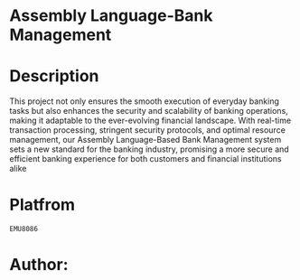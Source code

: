 # Assembly Language-Bank Management

# Description
This project not only ensures the smooth execution of everyday banking tasks but also enhances the security and scalability of banking operations, making it adaptable to the ever-evolving financial landscape. With real-time transaction processing, stringent security protocols, and optimal resource management, our Assembly Language-Based Bank Management system sets a new standard for the banking industry, promising a more secure and efficient banking experience for both customers and financial institutions alike

# Platfrom
`
EMU8086
`

# Author:

